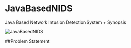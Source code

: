 # JavaBasedNIDS
Java Based Network Intusion Detection System + Synopsis

![JavaBasedNIDS](https://imgur.com/wAv3o6Z.png)

##Problem Statement
